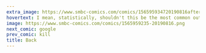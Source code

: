 ```yaml
---
extra_image: https://www.smbc-comics.com/comics/156595934720190816after.png
hovertext: I mean, statistically, shouldn't this be the most common outcome?
image: https://www.smbc-comics.com/comics/1565959235-20190816.png
next_comic: google
prev_comic: kill
title: Back
---
```


